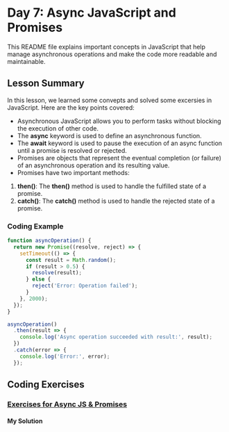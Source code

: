 
# Day 7: Async JavaScript and Promises

This README file explains important concepts in JavaScript that help manage asynchronous operations and make the code more readable and maintainable.

## Lesson Summary

In this lesson, we learned some convepts and solved  some excersies in JavaScript. Here are the key points covered:

- Asynchronous JavaScript allows you to perform tasks without blocking the execution of other code. 
- The **async** keyword is used to define an asynchronous function.
- The **await** keyword is used to pause the execution of an async function until a promise is resolved or rejected.
- Promises are objects that represent the eventual completion (or failure) of an asynchronous operation and its resulting value.
- Promises have two important methods:
1. **then()**: The **then()** method is used to handle the fulfilled state of a promise.
2. **catch()**: The **catch()** method is used to handle the rejected state of a promise. 
### Coding Example 
```javascript
function asyncOperation() {
  return new Promise((resolve, reject) => {
    setTimeout(() => {
      const result = Math.random();
      if (result > 0.5) {
        resolve(result);
      } else {
        reject('Error: Operation failed');
      }
    }, 2000);
  });
}

asyncOperation()
  .then(result => {
    console.log('Async operation succeeded with result:', result);
  })
  .catch(error => {
    console.log('Error:', error);
  });

```

## Coding Exercises

### [Exercises for Async JS & Promises](https://github.com/MKOdeh2024/week2-day3-tasks.git)
#### My Solution




